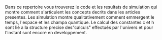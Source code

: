 Dans ce repertoire vous trouverez le code et les resultats de simulation qui montre comment s'articulent les concepts decrits dans les articles presentes. Les simulation montre qualitativement comment emmergent le temps, l'espace et les champa quantique. Le calcul des constantes c et h sont lié a la structure precise des"calculs" effectués par l'univers et pour l'instant sont encore en developpement.
